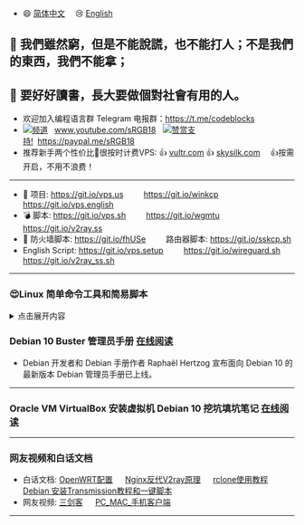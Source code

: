 - :smile: [简体中文](https://github.com/hongwenjun/vps_setup/blob/master/README.md) 　:cry: [English](https://git.io/vps.english)

## :bell: 我們雖然窮，但是不能說謊，也不能打人；不是我們的東西，我們不能拿；
## :100: 要好好讀書，長大要做個對社會有用的人。

- 欢迎加入编程语言群 Telegram 电报群：https://t.me/codeblocks
- [![](https://raw.githubusercontent.com/hongwenjun/vps_setup/master/img/youtube.png)频道](https://www.youtube.com/sRGB18/videos) &nbsp;&nbsp;www.youtube.com/sRGB18 &nbsp;&nbsp;[![](https://raw.githubusercontent.com/hongwenjun/vps_setup/master/img/paypal.png)赞赏支持!](https://paypal.me/sRGB18)&nbsp;&nbsp;https://paypal.me/sRGB18
- 推荐新手两个性价比:100:很按时计费VPS: :+1: [vultr.com](https://www.vultr.com/?ref=7425413) :+1: [skysilk.com](https://www.skysilk.com/ref/Xmr9xL1Bnf) 　:+1:按需开启，不用不浪费！
----

- :gift: 项目: https://git.io/vps.us 　　 https://git.io/winkcp 　　 https://git.io/vps.english
- :bomb: 脚本: https://git.io/vps.sh 　　 https://git.io/wgmtu 　　 https://git.io/v2ray.ss
- :anger: 防火墙脚本: https://git.io/fhUSe 　　 路由器脚本: https://git.io/sskcp.sh
- English Script: https://git.io/vps.setup 　　 https://git.io/wireguard.sh 　　 https://git.io/v2ray_ss.sh


---
### :heart_eyes:Linux 简单命令工具和简易脚本
<details>
<summary>点击展开内容</summary>
  
#### 一些表情例子 EMOJI
- :smile: :laughing: :dizzy_face: :sob: :cold_sweat: :sweat_smile:  :cry: :triumph: :heart_eyes: :relieved:
- :+1: :-1: :100: :clap: :bell: :gift: :question: :bomb: :heart: :coffee: :cyclone: :bow: :kiss: :pray: :anger:

```c
:smile: :laughing: :dizzy_face: :sob: :cold_sweat: :sweat_smile:  :cry: :triumph: :heart_eyes: :relieved:
:+1: :-1: :100: :clap: :bell: :gift: :question: :bomb: :heart: :coffee: :cyclone: :bow: :kiss: :pray: :anger:
```
  
### 安装工具 tmux 和 fish 等

```
apt install tmux fish  -y
```

### 在Android手机上安装Termux应用，测试学习10个秘密和酷命令!

```
1) apt install sl
     sl
2) factor "Any Number" 
3) apt install fish
     fish
4) apt install figlet
     figlet "Any Text" 
5) apt install cmatrix
     cmatrix
6) apt install fortune
     fortune 
7) apt install toilet
     toilet "Any Text" 
     toilet -f mono12 -F gay "Any Text" 
8) apt install w3m
     w3m "any websites" 
     example:- w3m google.com
9) ifconfig
10) apt install cowsay
      cowsay "Any Text"
```

### [acme协议从letsencrypt生成免费的证书](http://srgb.vicp.net/2018/11/05/acme_sh/) 

```
#!/usr/bin/env sh

# https://github.com/Neilpang/acme.sh/wiki/说明

# 安装ssl依赖 和 acme.sh工具
apt-get install socat netcat -y
curl  https://get.acme.sh | sh

# 设置域名
DOMAIN=ssl.srgb888.ga

# 生成域名ssl证书
~/.acme.sh/acme.sh  --issue -d ${DOMAIN}  --webroot  /var/www/html --standalone -k ec-256 --force

```

### 如果你用的nginx服务器，以后可以使用一行命令更新证书
```
~/.acme.sh/acme.sh  --issue -d ssl.srgb888.ga  --nginx  --standalone -k ec-256 --force
```

## Linux 使用代理 加速git 和安装软件

```
#!/bin/bash
# socks5tohttp.sh

brook socks5tohttp -s 127.0.0.1:1080 -l 0.0.0.0:8010 &
ps aux | grep -E brook

export http_proxy="http://127.0.0.1:8010"
export https_proxy="http://127.0.0.1:8010"
```
- Windows 系统脚本  VPN --> socks5 --> http代理 给手机使用
```
::  Brook 开启 socks5  再转http
start /b  brook socks5 -l :1080 -i 0.0.0.0
sleep 1
start /b  brook socks5tohttp -s 127.0.0.1:1080 -l 0.0.0.0:8010
```

## 安装 brook 用来 Socks5 转 HTTP 代理
- brook 其他更多使用方法访问 [官方网站](https://txthinking.github.io/brook/#/zh-cn/brook-socks5tohttp)
```
$ curl -L https://github.com/txthinking/brook/releases/download/v20200909/brook_linux_amd64 -o /usr/bin/brook
$ chmod +x /usr/bin/brook

# 32位系统安装
$ curl -L https://github.com/txthinking/brook/releases/download/v20200909/brook_linux_386 -o /usr/bin/brook

```
- Socks5 转 HTTP 代理      
```
$ brook socks5tohttp -s 127.0.0.1:1080  -l 127.0.0.1:8010
```
	
- 中继: 可以将地址中继到远程地址。 它可以中继任何tcp和udp服务器
```
$ brook relay -f :9999 -t 1.2.3.4:9999
```

- brook socks5  运行一个独立的标准socks5服务器（TCP和UDP）
```
$ brook socks5 -l :1080 -i 0.0.0.0
```

## Linux 让终端走代理的几种方法
- https://zhuanlan.zhihu.com/p/46973701



</details>

### Debian 10 Buster 管理员手册  [在线阅读](https://debian-handbook.info/browse/zh-CN/stable/)

- Debian 开发者和 Debian 手册作者 Raphaël Hertzog 宣布面向 Debian 10 的最新版本 Debian 管理员手册已上线。

---
### Oracle VM VirtualBox  安装虚拟机 Debian 10  挖坑填坑笔记 [在线阅读](https://github.com/hongwenjun/vps_setup/tree/remove/debian)
---
### 网友视频和白话文档

- 白话文档: [OpenWRT配置](https://git.io/wrt.wg) 　 [Nginx反代V2ray原理](https://git.io/v2ray.nginx) 　 [rclone使用教程](https://github.com/hongwenjun/vps_setup/blob/master/rclone/README.md) 　 [Debian 安装Transmission教程和一键脚本](https://github.com/hongwenjun/vps_setup/blob/master/rclone/transmission.md)
- 网友视频: [三剑客](https://youtu.be/BHZhU8wxf9A) 　 [PC_MAC_手机客户端](https://youtu.be/dkXWicxak3w)

---

